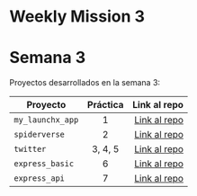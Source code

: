 # Weekly Mission 3
# Semana 3 

Proyectos desarrollados en la semana 3:

| Proyecto | Práctica | Link al repo |
| ------------- |:-------------:| -----:|
|`my_launchx_app`|1|[Link al repo](https://github.com/AnethArmenta/Proyecto_1)|
|`spiderverse`|2|[Link al repo](https://github.com/AnethArmenta/Proyecto_2)|
|`twitter`|3, 4, 5|[Link al repo](https://github.com/AnethArmenta/Proyecto_3)|
|`express_basic`|6|[Link al repo](https://github.com/AnethArmenta/Proyecto_4)|
|`express_api`|7|[Link al repo](https://github.com/LaunchX-InnovaccionVirtual/MissionNodeJS)|
